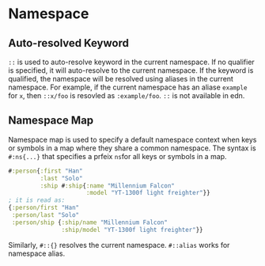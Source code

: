 # Namespace

## Auto-resolved Keyword

`::` is used to auto-resolve keyword in the current namespace. If no qualifier is specified, it will auto-resolve to the current namespace. If the keyword is qualified, the namespace will be resolved using aliases in the current namespace. For example, if the current namespace has an aliase `example` for `x`, then `::x/foo` is resovled as `:example/foo`. `::` is not available in edn.

## Namespace Map

Namespace map is used to specify a default namespace context when keys or symbols in a map where they share a common namespace. The syntax is `#:ns{...}` that specifies a prfeix `ns`for all keys or symbols in a map.

```clojure
#:person{:first "Han"
         :last "Solo"
         :ship #:ship{:name "Millennium Falcon"
                      :model "YT-1300f light freighter"}}
; it is read as:
{:person/first "Han"
 :person/last "Solo"
 :person/ship {:ship/name "Millennium Falcon"
               :ship/model "YT-1300f light freighter"}}
```

Similarly, `#::{}` resolves the current namespace. `#::alias` works for namespace alias.
